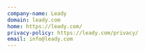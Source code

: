 ```yaml
---
company-name: Leady
domain: leady.com
home: https://leady.com/
privacy-policy: https://leady.com/privacy/
email: info@leady.com
---
```




